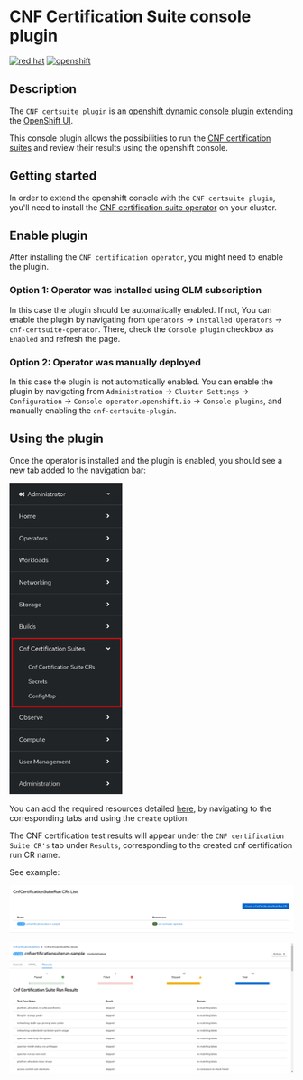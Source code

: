 # CNF Certification Suite console plugin

[![red hat](https://img.shields.io/badge/red%20hat---?color=gray&logo=redhat&logoColor=red&style=flat)](https://www.redhat.com)
[![openshift](https://img.shields.io/badge/openshift---?color=gray&logo=redhatopenshift&logoColor=red&style=flat)](https://www.redhat.com/en/technologies/cloud-computing/openshift)

## Description

The `CNF certsuite plugin` is an
[openshift dynamic console plugin](https://github.com/openshift/console/tree/master/frontend/packages/console-dynamic-plugin-sdk)
extending the [OpenShift UI](https://github.com/openshift/console).

This console plugin allows the possibilities to run the
[CNF certification suites](https://github.com/test-network-function/cnf-certification-test)
and review their results using the openshift console.

## Getting started

In order to extend the openshift console with the `CNF certsuite plugin`,
you'll need to install the
[CNF certification suite operator](https://github.com/test-network-function/cnf-certsuite-operator)
on your cluster.

## Enable plugin

After installing the `CNF certification operator`, you might need to enable the plugin.

### Option 1: Operator was installed using OLM subscription

In this case the plugin should be automatically enabled.
If not, You can enable the plugin by navigating from `Operators` →
`Installed Operators` → `cnf-certsuite-operator`.
There, check the `Console plugin` checkbox as `Enabled` and refresh the page.

### Option 2: Operator was manually deployed

In this case the plugin is not automatically enabled.
You can enable the plugin by navigating from
`Administration` → `Cluster Settings` → `Configuration` →
`Console operator.openshift.io` → `Console plugins`,
and manually enabling the `cnf-certsuite-plugin`.

## Using the plugin

Once the operator is installed and the plugin is enabled,
you should see a new tab added to the navigation bar:

<!-- markdownlint-disable-next-line no-inline-html -->
<img src="doc/navigation-bar-with-plugin.png" width="200" alt="navigation bar withplugin">
<!-- markdownlint-enable-next-line no-inline-html -->

You can add the required resources detailed
[here](https://github.com/test-network-function/cnf-certsuite-operator?tab=readme-ov-file#how-to-customize-the-cnf-certification-suite-run),
by navigating to the corresponding tabs and using the `create` option.

The CNF certification test results will appear under the
`CNF certification Suite CR's` tab under `Results`,
corresponding to the created cnf certification run CR name.

See example:

![cnfCertificationSuiteRun-CR-list](doc/cnfCertificationSuiteRun-CR-list.png)

![cnfCertificationSuiteRun-results](doc/cnfCertificationSuiteRun-results.png)
